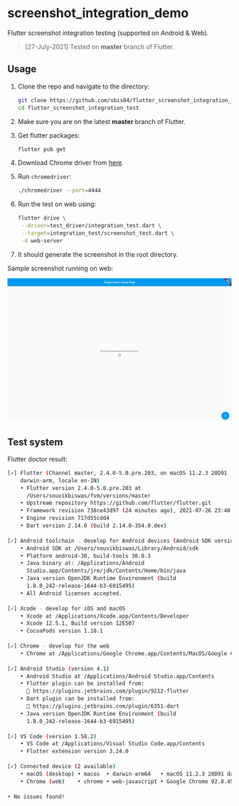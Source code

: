 # screenshot_integration_demo

Flutter screenshot integration testing (supported on Android & Web).

> [27-July-2021] Tested on **master** branch of Flutter.

## Usage


1. Clone the repo and navigate to the directory:
   
    ```sh
    git clone https://github.com/sbis04/flutter_screenshot_integration_test.git
    cd flutter_screenshot_integration_test
    ```

2. Make sure you are on the latest **master** branch of Flutter.

3. Get flutter packages:
   
   ```sh
   flutter pub get
   ```

4. Download Chrome driver from [here](https://chromedriver.chromium.org/downloads).

5. Run `chromedriver`:
   
   ```sh
   ./chromedriver --port=4444
   ```

6. Run the test on web using:
   
   ```sh
   flutter drive \
    --driver=test_driver/integration_test.dart \
    --target=integration_test/screenshot_test.dart \
    -d web-server
   ```

7. It should generate the screenshot in the root directory.

Sample screenshot running on web:

![](./images/screenshot-test.png)

## Test system

Flutter doctor result:

```sh
[✓] Flutter (Channel master, 2.4.0-5.0.pre.203, on macOS 11.2.3 20D91
    darwin-arm, locale en-IN)
    • Flutter version 2.4.0-5.0.pre.203 at
      /Users/souvikbiswas/fvm/versions/master
    • Upstream repository https://github.com/flutter/flutter.git
    • Framework revision 738ce43d97 (24 minutes ago), 2021-07-26 23:40:49 -0700
    • Engine revision 717d55cdd4
    • Dart version 2.14.0 (build 2.14.0-354.0.dev)

[✓] Android toolchain - develop for Android devices (Android SDK version 30.0.3)
    • Android SDK at /Users/souvikbiswas/Library/Android/sdk
    • Platform android-30, build-tools 30.0.3
    • Java binary at: /Applications/Android
      Studio.app/Contents/jre/jdk/Contents/Home/bin/java
    • Java version OpenJDK Runtime Environment (build
      1.8.0_242-release-1644-b3-6915495)
    • All Android licenses accepted.

[✓] Xcode - develop for iOS and macOS
    • Xcode at /Applications/Xcode.app/Contents/Developer
    • Xcode 12.5.1, Build version 12E507
    • CocoaPods version 1.10.1

[✓] Chrome - develop for the web
    • Chrome at /Applications/Google Chrome.app/Contents/MacOS/Google Chrome

[✓] Android Studio (version 4.1)
    • Android Studio at /Applications/Android Studio.app/Contents
    • Flutter plugin can be installed from:
      🔨 https://plugins.jetbrains.com/plugin/9212-flutter
    • Dart plugin can be installed from:
      🔨 https://plugins.jetbrains.com/plugin/6351-dart
    • Java version OpenJDK Runtime Environment (build
      1.8.0_242-release-1644-b3-6915495)

[✓] VS Code (version 1.58.2)
    • VS Code at /Applications/Visual Studio Code.app/Contents
    • Flutter extension version 3.24.0

[✓] Connected device (2 available)
    • macOS (desktop) • macos  • darwin-arm64   • macOS 11.2.3 20D91 darwin-arm
    • Chrome (web)    • chrome • web-javascript • Google Chrome 92.0.4515.107

• No issues found!
```


